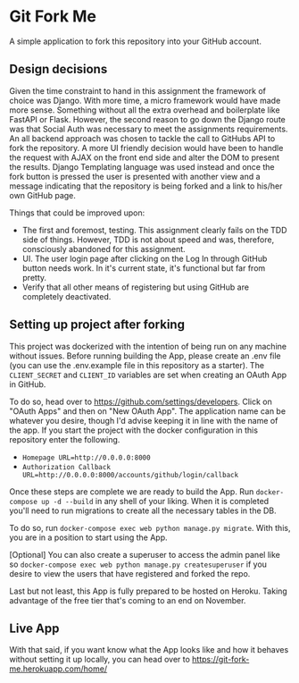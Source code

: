 # Git Fork Me

A simple application to fork this repository into your GitHub account.

## Design decisions

Given the time constraint to hand in this assignment the framework of choice was Django. With more time, a micro framework would have made more sense. Something without all the extra overhead and boilerplate like FastAPI or Flask. However, the second reason to go down the Django route was that Social Auth was necessary to meet the assignments requirements.
An all backend approach was chosen to tackle the call to GitHubs API to fork the repository. A more UI friendly decision would have been to handle the request with AJAX on the front end side and alter the DOM to present the results. Django Templating language was used instead and once the fork button is pressed the user is presented with another view and a message indicating that the repository is being forked and a link to his/her own GitHub page.

Things that could be improved upon:
* The first and foremost, testing. This assignment clearly fails on the TDD side of things. However, TDD is not about speed and was, therefore, consciously abandoned for this assignment.
* UI. The user login page after clicking on the Log In through GitHub button needs work. In it's current state, it's functional but far from pretty.
* Verify that all other means of registering but using GitHub are completely deactivated.


## Setting up project after forking

This project was dockerized with the intention of being run on any machine without issues.
Before running building the App, please create an .env file (you can use the .env.example file in this repository as a starter).
The `CLIENT_SECRET` and `CLIENT_ID` variables are set when creating an OAuth App in GitHub.

To do so, head over to https://github.com/settings/developers.
Click on "OAuth Apps" and then on "New OAuth App". The application name can be whatever you desire, though I'd advise keeping it in line with the name of the app.
If you start the project with the docker configuration in this repository enter the following.

* `Homepage URL=http://0.0.0.0:8000`
* `Authorization Callback URL=http://0.0.0.0:8000/accounts/github/login/callback`

Once these steps are complete we are ready to build the App.
Run `docker-compose up -d --build` in any shell of your liking. When it is completed you'll need to run migrations to create all the necessary tables in the DB.

To do so, run `docker-compose exec web python manage.py migrate`.
With this, you are in a position to start using the App.

[Optional] You can also create a superuser to access the admin panel like so `docker-compose exec web python manage.py createsuperuser` if you desire to view the users that have registered and forked the repo.

Last but not least, this App is fully prepared to be hosted on Heroku. Taking advantage of the free tier that's coming to an end on November.

## Live App

With that said, if you want know what the App looks like and how it behaves without setting it up locally, you can head over to https://git-fork-me.herokuapp.com/home/
